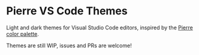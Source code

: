 # Pierre VS Code Themes

Light and dark themes for Visual Studio Code editors, inspired by the [Pierre color palette](https://pierre.co).

Themes are still WIP, issues and PRs are welcome!
